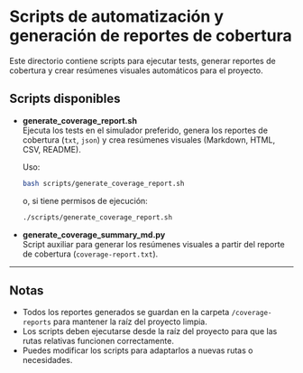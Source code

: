 # Scripts de automatización y generación de reportes de cobertura

Este directorio contiene scripts para ejecutar tests, generar reportes de cobertura y crear resúmenes visuales automáticos para el proyecto.

## Scripts disponibles

- **generate_coverage_report.sh**  
  Ejecuta los tests en el simulador preferido, genera los reportes de cobertura (`txt`, `json`) y crea resúmenes visuales (Markdown, HTML, CSV, README).
  
  Uso:
  ```sh
  bash scripts/generate_coverage_report.sh
  ```
  o, si tiene permisos de ejecución:
  ```sh
  ./scripts/generate_coverage_report.sh
  ```

- **generate_coverage_summary_md.py**  
  Script auxiliar para generar los resúmenes visuales a partir del reporte de cobertura (`coverage-report.txt`).

---

## Notas

- Todos los reportes generados se guardan en la carpeta `/coverage-reports` para mantener la raíz del proyecto limpia.
- Los scripts deben ejecutarse desde la raíz del proyecto para que las rutas relativas funcionen correctamente.
- Puedes modificar los scripts para adaptarlos a nuevas rutas o necesidades.

